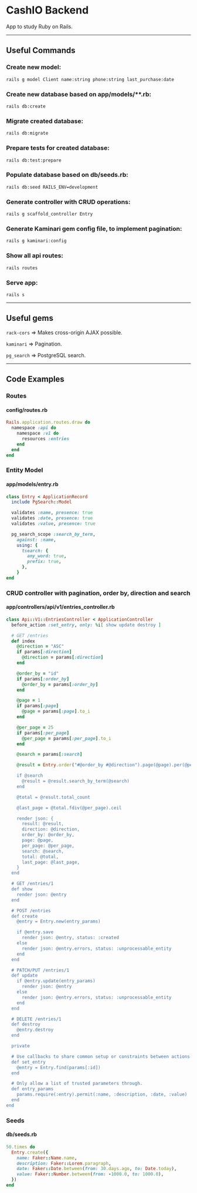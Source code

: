# CashIO Backend

App to study Ruby on Rails.

---

## Useful Commands

### Create new model:

`rails g model Client name:string phone:string last_purchase:date`

### Create new database based on app/models/\*\*.rb:

`rails db:create`

### Migrate created database:

`rails db:migrate`

### Prepare tests for created database:

`rails db:test:prepare`

### Populate database based on db/seeds.rb:

`rails db:seed RAILS_ENV=development`

### Generate controller with CRUD operations:

`rails g scaffold_controller Entry`

### Generate Kaminari gem config file, to implement pagination:

`rails g kaminari:config`

### Show all api routes:

`rails routes`

### Serve app:

`rails s`

---

## Useful gems

`rack-cors` => Makes cross-origin AJAX possible.

`kaminari` => Pagination.

`pg_search` => PostgreSQL search.

---

## Code Examples

### Routes

#### config/routes.rb

```rb
Rails.application.routes.draw do
  namespace :api do
    namespace :v1 do
      resources :entries
    end
  end
end
```

### Entity Model

#### app/models/entry.rb

```rb
class Entry < ApplicationRecord
  include PgSearch::Model

  validates :name, presence: true
  validates :date, presence: true
  validates :value, presence: true

  pg_search_scope :search_by_term,
    against: :name,
    using: {
      tsearch: {
        any_word: true,
        prefix: true,
      },
    }
end
```

### CRUD controller with pagination, order by, direction and search

#### app/controllers/api/v1/entries_controller.rb

```rb
class Api::V1::EntriesController < ApplicationController
  before_action :set_entry, only: %i[ show update destroy ]

  # GET /entries
  def index
    @direction = "ASC"
    if params[:direction]
      @direction = params[:direction]
    end

    @order_by = "id"
    if params[:order_by]
      @order_by = params[:order_by]
    end

    @page = 1
    if params[:page]
      @page = params[:page].to_i
    end

    @per_page = 25
    if params[:per_page]
      @per_page = params[:per_page].to_i
    end

    @search = params[:search]

    @result = Entry.order("#@order_by #@direction").page(@page).per(@per_page)

    if @search
      @result = @result.search_by_term(@search)
    end

    @total = @result.total_count

    @last_page = @total.fdiv(@per_page).ceil

    render json: {
      result: @result,
      direction: @direction,
      order_by: @order_by,
      page: @page,
      per_page: @per_page,
      search: @search,
      total: @total,
      last_page: @last_page,
    }
  end

  # GET /entries/1
  def show
    render json: @entry
  end

  # POST /entries
  def create
    @entry = Entry.new(entry_params)

    if @entry.save
      render json: @entry, status: :created
    else
      render json: @entry.errors, status: :unprocessable_entity
    end
  end

  # PATCH/PUT /entries/1
  def update
    if @entry.update(entry_params)
      render json: @entry
    else
      render json: @entry.errors, status: :unprocessable_entity
    end
  end

  # DELETE /entries/1
  def destroy
    @entry.destroy
  end

  private

  # Use callbacks to share common setup or constraints between actions.
  def set_entry
    @entry = Entry.find(params[:id])
  end

  # Only allow a list of trusted parameters through.
  def entry_params
    params.require(:entry).permit(:name, :description, :date, :value)
  end
end
```

### Seeds

#### db/seeds.rb

```rb
50.times do
  Entry.create({
    name: Faker::Name.name,
    description: Faker::Lorem.paragraph,
    date: Faker::Date.between(from: 30.days.ago, to: Date.today),
    value: Faker::Number.between(from: -1000.0, to: 1000.0),
  })
end

```
